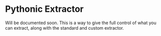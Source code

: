 # Pythonic Extractor


Will be documented soon. This is a way to give the full control of 
what you can extract, along with the standard and custom extractor. 